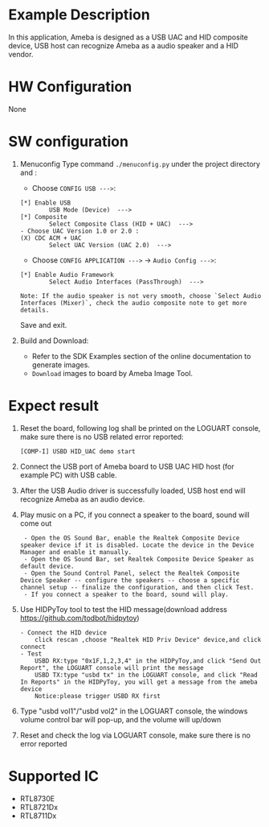 # Example Description

In this application, Ameba is designed as a USB UAC and HID composite device, USB host can recognize Ameba as a audio speaker and a HID vendor. 

# HW Configuration

None

# SW configuration

1. Menuconfig
	Type command `./menuconfig.py` under the project directory and :
	- Choose `CONFIG USB --->`:
	```
	[*] Enable USB
			USB Mode (Device)  --->
	[*] Composite
			Select Composite Class (HID + UAC)  --->
	- Choose UAC Version 1.0 or 2.0 :
	(X) CDC ACM + UAC
			Select UAC Version (UAC 2.0)  --->
	```
	- Choose `CONFIG APPLICATION --->` -> `Audio Config --->`:
	```
	[*] Enable Audio Framework
			Select Audio Interfaces (PassThrough)  --->
		
	Note: If the audio speaker is not very smooth, choose `Select Audio Interfaces (Mixer)`, check the audio composite note to get more details.
	```
	Save and exit.

2. Build and Download:
   * Refer to the SDK Examples section of the online documentation to generate images.
   * `Download` images to board by Ameba Image Tool.

# Expect result

1. Reset the board, following log shall be printed on the LOGUART console, make sure there is no USB related error reported:
	```
	[COMP-I] USBD HID_UAC demo start
	```

2. Connect the USB port of Ameba board to USB UAC HID host (for example PC) with USB cable.

3. After the USB Audio driver is successfully loaded, USB host end will recognize Ameba as an audio device.

4. Play music on a PC, if you connect a speaker to the board, sound will come out
   ```
	- Open the OS Sound Bar, enable the Realtek Composite Device speaker device if it is disabled. Locate the device in the Device Manager and enable it manually.
	- Open the OS Sound Bar, set Realtek Composite Device Speaker as default device.
	- Open the Sound Control Panel, select the Realtek Composite Device Speaker -- configure the speakers -- choose a specific channel setup -- finalize the configuration, and then click Test.
	- If you connect a speaker to the board, sound will play.
   ```

5. Use HIDPyToy tool to test the HID message(download address https://github.com/todbot/hidpytoy)
   	```
	- Connect the HID device
		click rescan ,choose "Realtek HID Priv Device" device,and click connect
	- Test
		USBD RX:type "0x1F,1,2,3,4" in the HIDPyToy,and click "Send Out Report", the LOGUART console will print the message
		USBD TX:type "usbd tx" in the LOGUART console, and click "Read In Reports" in the HIDPyToy, you will get a message from the ameba device
		Notice:please trigger USBD RX first
	```

6. Type "usbd vol1"/"usbd vol2" in the LOGUART console, the windows volume control bar will pop-up, and the volume will up/down

7. Reset and check the log via LOGUART console, make sure there is no error reported
   

# Supported IC

- RTL8730E
- RTL8721Dx
- RTL8711Dx
